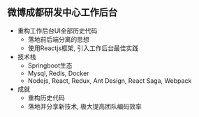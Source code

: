 ## 微博成都研发中心工作后台

* 重构工作后台UI全部历史代码
    - 落地前后端分离的思想
    - 使用Reactjs框架, 引入工作后台最佳实践
* 技术栈
    - Springboot生态
    - Mysql, Redis, Docker
    - Nodejs, React, Redux, Ant Design, React Saga, Webpack
* 成就
    - 重构历史代码
    - 落地并分享新技术, 极大提高团队编码效率
